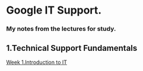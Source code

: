 # Google IT Support.
### My notes from the lectures for study.

## 1.Technical Support Fundamentals
<a href="1.Technical Support Fundamentals/Week 1.Introduction to IT.md" target="_top">Week 1.Introduction to IT</a>
